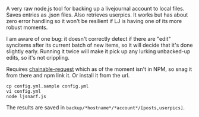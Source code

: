 A very raw node.js tool for backing up a livejournal account to local files. Saves entries as .json files. Also retrieves userpics. It works but has about zero error handling so it won't be resilient if LJ is having one of its more robust moments. 

I am aware of one bug: it doesn't correctly detect if there are "edit" syncitems after its current batch of new items, so it will decide that it's done slightly early. Running it twice will make it pick up any lurking unbacked-up edits, so it's not crippling.

Requires [chainable-request](https://github.com/ceejbot/chainable-request) which as of the moment isn't in NPM, so snag it from there and npm link it. Or install it from the url.

```
cp config.yml.sample config.yml
vi config.yml
node ljsnarf.js
```

The results are saved in `backup/*hostname*/*account*/[posts,userpics]`.
